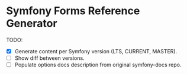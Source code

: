 # Symfony Forms Reference Generator

TODO:
- [X] Generate content per Symfony version (LTS, CURRENT, MASTER).
- [ ] Show diff between versions.
- [ ] Populate options docs description from original symfony-docs repo.

